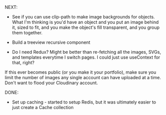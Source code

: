 

NEXT:


- See if you can use clip-path to make image backgrounds for objects. What I'm thinking is you'd have an object and you put an image behind it, sized to fit, and you make the object's fill transparent, and you group them together.

- Build a treeview recursive component

- Do I need Redux? Might be better than re-fetching all the images, SVGs, and templates everytime I switch pages. I could just use useContext for that, right?


If this ever becomes public (or you make it your portfolio), make sure you limit the number of images any single account can have uploaded at a time. Don't want to flood your Cloudinary account.



DONE: 

- Set up caching - started to setup Redis, but it was ultimately easier to just create a Cache collection